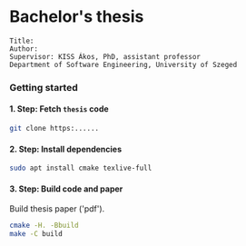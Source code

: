 Bachelor's thesis
=====

```
Title: 
Author: 
Supervisor: KISS Ákos, PhD, assistant professor
Department of Software Engineering, University of Szeged
```

### Getting started

#### 1. Step: Fetch `thesis` code

```bash
git clone https:......
```

#### 2. Step: Install dependencies

```bash
sudo apt install cmake texlive-full
```

#### 3. Step: Build code and paper

Build thesis paper ('pdf').
```bash
cmake -H. -Bbuild
make -C build
```
